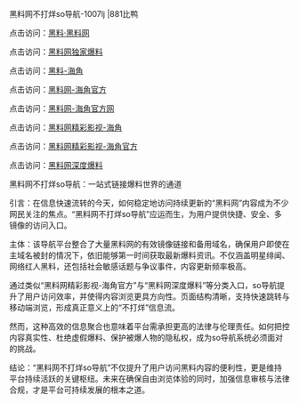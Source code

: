 黑料网不打烊so导航-1007lj |881比鸭

点击访问：<a href="https://heiliaolvzlu3.pages.dev">黑料·黑料网</a>

点击访问：<a href="https://heiliaoyvnrda.pages.dev">黑料网独家爆料</a>

点击访问：<a href="https://heiliaox6jgh3.pages.dev">黑料-海角</a>

点击访问：<a href="https://heiliaotlyq53.pages.dev">黑料网-海角官方</a>

点击访问：<a href="https://heiliaoryrhyu.pages.dev">黑料网-海角官方网</a>

点击访问：<a href="https://heiliaokof3cy.pages.dev">黑料网精彩影视-海角</a>

点击访问：<a href="https://heiliaoxfe5rb.pages.dev">黑料网精彩影视-海角官方</a>

点击访问：<a href="https://heiliaoubleqx.pages.dev">黑料网深度爆料</a>

黑料网不打烊so导航：一站式链接爆料世界的通道

引言：在信息快速流转的今天，如何稳定地访问持续更新的“黑料网”内容成为不少网民关注的焦点。“黑料网不打烊so导航”应运而生，为用户提供快捷、安全、多镜像的访问入口。

主体：该导航平台整合了大量黑料网的有效镜像链接和备用域名，确保用户即使在主域名被封的情况下，依旧能够第一时间获取最新爆料资讯。不仅涵盖明星绯闻、网络红人黑料，还包括社会敏感话题与争议事件，内容更新频率极高。

通过类似“黑料网精彩影视-海角官方”与“黑料网深度爆料”等分类入口，so导航提升了用户访问效率，并使得内容浏览更具方向性。页面结构清晰，支持快速跳转与移动端浏览，形成真正意义上的“不打烊”信息流。

然而，这种高效的信息聚合也意味着平台需承担更高的法律与伦理责任。如何把控内容真实性、杜绝虚假爆料、保护被爆人物的隐私权，成为so导航系统必须面对的挑战。

结论：“黑料网不打烊so导航”不仅提升了用户访问黑料内容的便利性，更是维持平台持续活跃的关键枢纽。未来在确保自由浏览体验的同时，加强信息审核与法律合规，才是平台可持续发展的根本之道。
